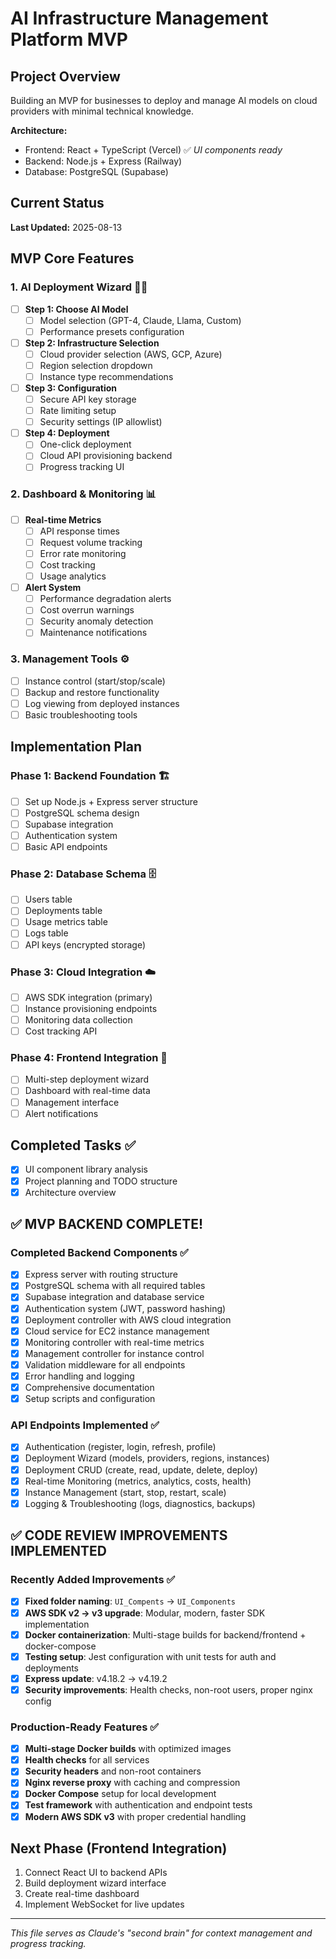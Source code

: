 # AI Infrastructure Management Platform MVP

## Project Overview
Building an MVP for businesses to deploy and manage AI models on cloud providers with minimal technical knowledge.

**Architecture:**
- Frontend: React + TypeScript (Vercel) ✅ *UI components ready*
- Backend: Node.js + Express (Railway) 
- Database: PostgreSQL (Supabase)

## Current Status
**Last Updated:** 2025-08-13

## MVP Core Features

### 1. AI Deployment Wizard 🧙‍♂️
- [ ] **Step 1: Choose AI Model**
  - [ ] Model selection (GPT-4, Claude, Llama, Custom)
  - [ ] Performance presets configuration
- [ ] **Step 2: Infrastructure Selection** 
  - [ ] Cloud provider selection (AWS, GCP, Azure)
  - [ ] Region selection dropdown
  - [ ] Instance type recommendations
- [ ] **Step 3: Configuration**
  - [ ] Secure API key storage
  - [ ] Rate limiting setup
  - [ ] Security settings (IP allowlist)
- [ ] **Step 4: Deployment**
  - [ ] One-click deployment
  - [ ] Cloud API provisioning backend
  - [ ] Progress tracking UI

### 2. Dashboard & Monitoring 📊
- [ ] **Real-time Metrics**
  - [ ] API response times
  - [ ] Request volume tracking
  - [ ] Error rate monitoring
  - [ ] Cost tracking
  - [ ] Usage analytics
- [ ] **Alert System**
  - [ ] Performance degradation alerts
  - [ ] Cost overrun warnings
  - [ ] Security anomaly detection
  - [ ] Maintenance notifications

### 3. Management Tools ⚙️
- [ ] Instance control (start/stop/scale)
- [ ] Backup and restore functionality
- [ ] Log viewing from deployed instances
- [ ] Basic troubleshooting tools

## Implementation Plan

### Phase 1: Backend Foundation 🏗️
- [ ] Set up Node.js + Express server structure
- [ ] PostgreSQL schema design
- [ ] Supabase integration
- [ ] Authentication system
- [ ] Basic API endpoints

### Phase 2: Database Schema 🗄️
- [ ] Users table
- [ ] Deployments table
- [ ] Usage metrics table
- [ ] Logs table
- [ ] API keys (encrypted storage)

### Phase 3: Cloud Integration ☁️
- [ ] AWS SDK integration (primary)
- [ ] Instance provisioning endpoints
- [ ] Monitoring data collection
- [ ] Cost tracking API

### Phase 4: Frontend Integration 🎨
- [ ] Multi-step deployment wizard
- [ ] Dashboard with real-time data
- [ ] Management interface
- [ ] Alert notifications

## Completed Tasks ✅
- [x] UI component library analysis
- [x] Project planning and TODO structure
- [x] Architecture overview

## ✅ MVP BACKEND COMPLETE!

### Completed Backend Components ✅
- [x] Express server with routing structure
- [x] PostgreSQL schema with all required tables
- [x] Supabase integration and database service
- [x] Authentication system (JWT, password hashing)
- [x] Deployment controller with AWS cloud integration
- [x] Cloud service for EC2 instance management
- [x] Monitoring controller with real-time metrics
- [x] Management controller for instance control
- [x] Validation middleware for all endpoints
- [x] Error handling and logging
- [x] Comprehensive documentation
- [x] Setup scripts and configuration

### API Endpoints Implemented ✅
- [x] Authentication (register, login, refresh, profile)
- [x] Deployment Wizard (models, providers, regions, instances)
- [x] Deployment CRUD (create, read, update, delete, deploy)
- [x] Real-time Monitoring (metrics, analytics, costs, health)
- [x] Instance Management (start, stop, restart, scale)
- [x] Logging & Troubleshooting (logs, diagnostics, backups)

## ✅ CODE REVIEW IMPROVEMENTS IMPLEMENTED

### Recently Added Improvements ✅
- [x] **Fixed folder naming**: `UI_Compents` → `UI_Components`
- [x] **AWS SDK v2 → v3 upgrade**: Modular, modern, faster SDK implementation
- [x] **Docker containerization**: Multi-stage builds for backend/frontend + docker-compose
- [x] **Testing setup**: Jest configuration with unit tests for auth and deployments
- [x] **Express update**: v4.18.2 → v4.19.2
- [x] **Security improvements**: Health checks, non-root users, proper nginx config

### Production-Ready Features ✅
- [x] **Multi-stage Docker builds** with optimized images
- [x] **Health checks** for all services
- [x] **Security headers** and non-root containers
- [x] **Nginx reverse proxy** with caching and compression
- [x] **Docker Compose** setup for local development
- [x] **Test framework** with authentication and endpoint tests
- [x] **Modern AWS SDK v3** with proper credential handling

## Next Phase (Frontend Integration)
1. Connect React UI to backend APIs
2. Build deployment wizard interface
3. Create real-time dashboard
4. Implement WebSocket for live updates

---
*This file serves as Claude's "second brain" for context management and progress tracking.*
